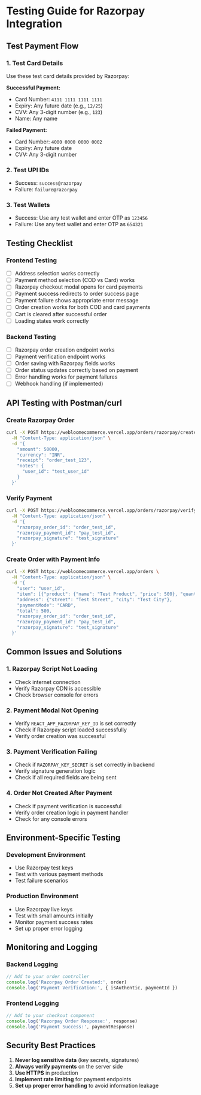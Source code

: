 # Testing Guide for Razorpay Integration

## Test Payment Flow

### 1. Test Card Details
Use these test card details provided by Razorpay:

**Successful Payment:**
- Card Number: `4111 1111 1111 1111`
- Expiry: Any future date (e.g., `12/25`)
- CVV: Any 3-digit number (e.g., `123`)
- Name: Any name

**Failed Payment:**
- Card Number: `4000 0000 0000 0002`
- Expiry: Any future date
- CVV: Any 3-digit number

### 2. Test UPI IDs
- Success: `success@razorpay`
- Failure: `failure@razorpay`

### 3. Test Wallets
- Success: Use any test wallet and enter OTP as `123456`
- Failure: Use any test wallet and enter OTP as `654321`

## Testing Checklist

### Frontend Testing
- [ ] Address selection works correctly
- [ ] Payment method selection (COD vs Card) works
- [ ] Razorpay checkout modal opens for card payments
- [ ] Payment success redirects to order success page
- [ ] Payment failure shows appropriate error message
- [ ] Order creation works for both COD and card payments
- [ ] Cart is cleared after successful order
- [ ] Loading states work correctly

### Backend Testing
- [ ] Razorpay order creation endpoint works
- [ ] Payment verification endpoint works
- [ ] Order saving with Razorpay fields works
- [ ] Order status updates correctly based on payment
- [ ] Error handling works for payment failures
- [ ] Webhook handling (if implemented)

## API Testing with Postman/curl

### Create Razorpay Order
```bash
curl -X POST https://webloomecommerce.vercel.app/orders/razorpay/create \
  -H "Content-Type: application/json" \
  -d '{
    "amount": 50000,
    "currency": "INR",
    "receipt": "order_test_123",
    "notes": {
      "user_id": "test_user_id"
    }
  }'
```

### Verify Payment
```bash
curl -X POST https://webloomecommerce.vercel.app/orders/razorpay/verify \
  -H "Content-Type: application/json" \
  -d '{
    "razorpay_order_id": "order_test_id",
    "razorpay_payment_id": "pay_test_id",
    "razorpay_signature": "test_signature"
  }'
```

### Create Order with Payment Info
```bash
curl -X POST https://webloomecommerce.vercel.app/orders \
  -H "Content-Type: application/json" \
  -d '{
    "user": "user_id",
    "item": [{"product": {"name": "Test Product", "price": 500}, "quantity": 1}],
    "address": {"street": "Test Street", "city": "Test City"},
    "paymentMode": "CARD",
    "total": 500,
    "razorpay_order_id": "order_test_id",
    "razorpay_payment_id": "pay_test_id",
    "razorpay_signature": "test_signature"
  }'
```

## Common Issues and Solutions

### 1. Razorpay Script Not Loading
- Check internet connection
- Verify Razorpay CDN is accessible
- Check browser console for errors

### 2. Payment Modal Not Opening
- Verify `REACT_APP_RAZORPAY_KEY_ID` is set correctly
- Check if Razorpay script loaded successfully
- Verify order creation was successful

### 3. Payment Verification Failing
- Check if `RAZORPAY_KEY_SECRET` is set correctly in backend
- Verify signature generation logic
- Check if all required fields are being sent

### 4. Order Not Created After Payment
- Check if payment verification is successful
- Verify order creation logic in payment handler
- Check for any console errors

## Environment-Specific Testing

### Development Environment
- Use Razorpay test keys
- Test with various payment methods
- Test failure scenarios

### Production Environment
- Use Razorpay live keys
- Test with small amounts initially
- Monitor payment success rates
- Set up proper error logging

## Monitoring and Logging

### Backend Logging
```javascript
// Add to your order controller
console.log('Razorpay Order Created:', order)
console.log('Payment Verification:', { isAuthentic, paymentId })
```

### Frontend Logging
```javascript
// Add to your checkout component
console.log('Razorpay Order Response:', response)
console.log('Payment Success:', paymentResponse)
```

## Security Best Practices

1. **Never log sensitive data** (key secrets, signatures)
2. **Always verify payments** on the server side
3. **Use HTTPS** in production
4. **Implement rate limiting** for payment endpoints
5. **Set up proper error handling** to avoid information leakage
